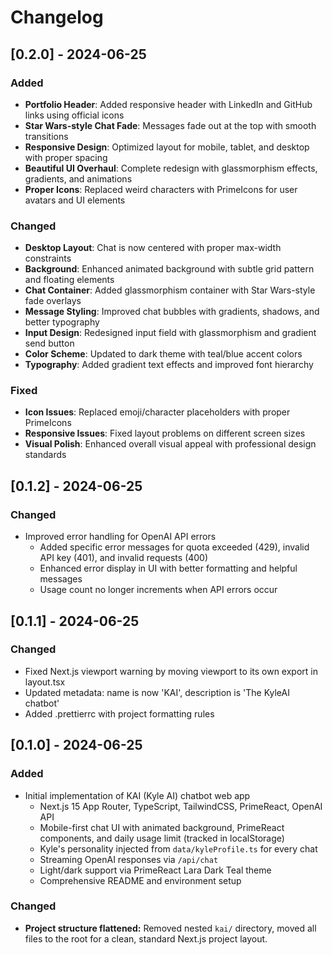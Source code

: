 # Changelog

## [0.2.0] - 2024-06-25

### Added

- **Portfolio Header**: Added responsive header with LinkedIn and GitHub links using official icons
- **Star Wars-style Chat Fade**: Messages fade out at the top with smooth transitions
- **Responsive Design**: Optimized layout for mobile, tablet, and desktop with proper spacing
- **Beautiful UI Overhaul**: Complete redesign with glassmorphism effects, gradients, and animations
- **Proper Icons**: Replaced weird characters with PrimeIcons for user avatars and UI elements

### Changed

- **Desktop Layout**: Chat is now centered with proper max-width constraints
- **Background**: Enhanced animated background with subtle grid pattern and floating elements
- **Chat Container**: Added glassmorphism container with Star Wars-style fade overlays
- **Message Styling**: Improved chat bubbles with gradients, shadows, and better typography
- **Input Design**: Redesigned input field with glassmorphism and gradient send button
- **Color Scheme**: Updated to dark theme with teal/blue accent colors
- **Typography**: Added gradient text effects and improved font hierarchy

### Fixed

- **Icon Issues**: Replaced emoji/character placeholders with proper PrimeIcons
- **Responsive Issues**: Fixed layout problems on different screen sizes
- **Visual Polish**: Enhanced overall visual appeal with professional design standards

## [0.1.2] - 2024-06-25

### Changed

- Improved error handling for OpenAI API errors
  - Added specific error messages for quota exceeded (429), invalid API key (401), and invalid requests (400)
  - Enhanced error display in UI with better formatting and helpful messages
  - Usage count no longer increments when API errors occur

## [0.1.1] - 2024-06-25

### Changed

- Fixed Next.js viewport warning by moving viewport to its own export in layout.tsx
- Updated metadata: name is now 'KAI', description is 'The KyleAI chatbot'
- Added .prettierrc with project formatting rules

## [0.1.0] - 2024-06-25

### Added

- Initial implementation of KAI (Kyle AI) chatbot web app
  - Next.js 15 App Router, TypeScript, TailwindCSS, PrimeReact, OpenAI API
  - Mobile-first chat UI with animated background, PrimeReact components, and daily usage limit (tracked in localStorage)
  - Kyle's personality injected from `data/kyleProfile.ts` for every chat
  - Streaming OpenAI responses via `/api/chat`
  - Light/dark support via PrimeReact Lara Dark Teal theme
  - Comprehensive README and environment setup

### Changed

- **Project structure flattened:** Removed nested `kai/` directory, moved all files to the root for a clean, standard Next.js project layout.
